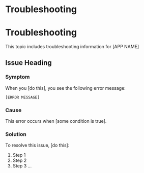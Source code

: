 # Troubleshooting

# Troubleshooting

This topic includes troubleshooting information for [APP NAME]
## Issue Heading

### Symptom

When you [do this], you see the following error message:

```
[ERROR MESSAGE]
```

### Cause

This error occurs when [some condition is true].

### Solution

To resolve this issue, [do this]:

1. Step 1
1. Step 2
1. Step 3
...